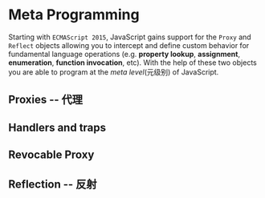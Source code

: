 # Meta Programming

Starting with `ECMAScript 2015`, JavaScript gains support for the `Proxy` and `Reflect` objects allowing you to intercept and define custom behavior for fundamental language operations (e.g. **property lookup**, **assignment**, **enumeration**, **function invocation**, etc). With the help of these two objects you are able to program at the *meta level*(元级别) of JavaScript.

## Proxies -- 代理

## Handlers and traps

## Revocable Proxy

## Reflection -- 反射